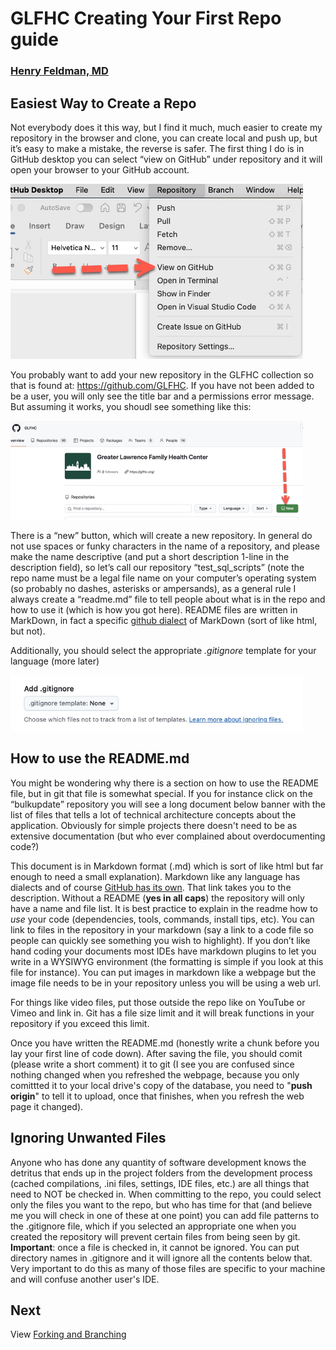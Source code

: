# GLFHC Creating Your First Repo guide

### [Henry Feldman, MD](mailto://hfeldman@glfhc.org)

## Easiest Way to Create a Repo

Not everybody does it this way, but I find it much, much easier to create my repository in the browser and clone, you
can create local and push up, but it’s easy to make a mistake, the reverse is safer. The first thing I do is in GitHub
desktop you can select “view on GitHub” under repository and it will open your browser to your GitHub account. 

![View On Github](images/view_on_github.png "GitHub Desktop - View On GitHub")

You probably want to add your new repository in the GLFHC collection so that is found at: https://github.com/GLFHC. If
you have not been added to be a user, you will only see the title bar and a permissions error message. But assuming it
works, you shoudl see something like this:

![GLFHC GitHub Instance](images/glfhc_git_banner.png "GitHub Desktop - View On GitHub")

There is a “new” button, which will create a new repository. In general do not use spaces or funky characters in the
name of a repository, and please make the name descriptive (and put a short description 1-line in the description
field), so let’s call our repository “test_sql_scripts” (note the repo name must be a legal file name on your computer’s
operating system (so probably no dashes, asterisks or ampersands), as a general rule I always create a “readme.md” file
to tell people about what is in the repo and how to use it (which is how you got here). README files are written in MarkDown,
in fact a specific [github dialect](https://docs.github.com/en/get-started/writing-on-github/getting-started-with-writing-and-formatting-on-github/basic-writing-and-formatting-syntax) of MarkDown (sort of like html, but not).

Additionally, you should select the appropriate _.gitignore_ template for your language (more later) 

![gitignore selection](images/gitignore.png "git ignore templates")

## How to use the README.md

You might be wondering why there is a section on how to use the README file, but in git that file is somewhat special. If you
for instance click on the “bulkupdate” repository you will see a long document below banner with the list of files that tells a lot
of technical architecture concepts about the application. Obviously for simple projects there doesn't need to be as extensive
documentation (but who ever complained about overdocumenting code?)

This document is in Markdown format (.md) which is sort of
like html but far enough to need a small explanation). Markdown like any language has dialects and of course 
[GitHub has its own](https://docs.github.com/en/get-started/writing-on-github/getting-started-with-writing-and-formatting-on-github/basic-writing-and-formatting-syntax). That link takes you to the description. 
Without a README (**yes in all caps**) the repository will only have a name
and file list. It is best practice to explain in the readme how to _use_ your code (dependencies, tools, commands, install
tips, etc). You can link to files in the repository in your markdown (say a link to a code file so people can quickly
see something you wish to highlight). If you don’t like hand coding your documents most IDEs have markdown plugins to let
you write in a WYSIWYG environment (the formatting is simple if you look at this file for instance). You can put images in 
markdown like a webpage but the image file needs to be in your repository unless you will be using a web url.

For things like video files, put those outside the repo like on YouTube or Vimeo and link in. Git has a file size limit and it
will break functions in your repository if you exceed this limit.

Once you have written the README.md (honestly write a chunk before you lay your first line of code down). After saving the file, 
you should comit (please write a short comment) it to git (I see you are confused since nothing changed when you refreshed the webpage, because you only comittted
it to your local drive's copy of the database, you need to "**push origin**" to tell it to upload, once that finishes, when you refresh the web page it changed).

## Ignoring Unwanted Files
Anyone who has done any quantity of software development knows the detritus that ends up in the project folders from the 
development process (cached compilations, .ini files, settings, IDE files, etc.) are all things that need to NOT be checked in.
When committing to the repo, you could select only the files you want to the repo, but who has time for that (and believe me you will check in one of these at one point)
you can add file patterns to the .gitignore file, which if you selected an appropriate one when you created the repository 
will prevent certain files from being seen by git. **Important**: once a file is checked in, it cannot be ignored. You can put directory
names in .gitignore and it will ignore all the contents below that. Very important to do this as many of those files are specific
to your machine and will confuse another user's IDE.

## Next
View [Forking and Branching](forking_and_branching.md)



